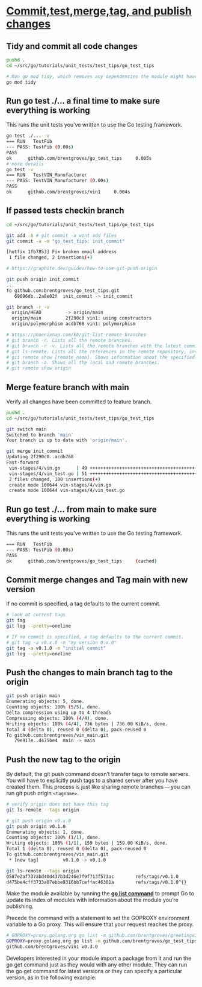 # **[Commit,test,merge,tag, and publish changes](https://git-scm.com/book/en/v2/Git-Branching-Basic-Branching-and-Merging)**

## Tidy and commit all code changes

```bash
pushd .
cd ~/src/go/tutorials/unit_tests/test_tips/go_test_tips

# Run go mod tidy, which removes any dependencies the module might have accumulated that are no longer necessary.
go mod tidy

```

## Run go test ./... a final time to make sure everything is working

This runs the unit tests you’ve written to use the Go testing framework.

```bash
go test ./... -v
=== RUN   TestFib
--- PASS: TestFib (0.00s)
PASS
ok      github.com/brentgroves/go_test_tips     0.005s
# more details
go test -v
=== RUN   TestVIN_Manufacturer
--- PASS: TestVIN_Manufacturer (0.00s)
PASS
ok      github.com/brentgroves/vin1     0.004s

```

## If passed tests checkin branch

```bash
cd ~/src/go/tutorials/unit_tests/test_tips/go_test_tips

git add -A # git commit -a wont add files
git commit -a -m "go_test_tips: init_commit"

[hotfix 1fb7853] Fix broken email address
 1 file changed, 2 insertions(+)

# https://graphite.dev/guides/how-to-use-git-push-origin

git push origin init_commit
...
To github.com:brentgroves/go_test_tips.git
   69096db..2a8e02f  init_commit -> init_commit

git branch -r -v   
  origin/HEAD         -> origin/main
  origin/main         2f290c0 vin1: using constructors
  origin/polymorphism acdb768 vin1: polymorphism

# https://phoenixnap.com/kb/git-list-remote-branches
# git branch -r. Lists all the remote branches.
# git branch -r -v. Lists all the remote branches with the latest commit hash and commit message.
# git ls-remote. Lists all the references in the remote repository, including the branches.
# git remote show [remote_name]. Shows information about the specified remote, including the remote branches.
# git branch -a. Shows all the local and remote branches.
# git remote show origin          
```

## Merge feature branch with main

Verify all changes have been committed to feature branch.

```bash
pushd .
cd ~/src/go/tutorials/unit_tests/test_tips/go_test_tips

git switch main
Switched to branch 'main'
Your branch is up to date with 'origin/main'.

git merge init_commit
Updating 2f290c0..acdb768
Fast-forward
 vin-stages/4/vin.go      | 49 +++++++++++++++++++++++++++++++++++++++++++++++++
 vin-stages/4/vin_test.go | 51 +++++++++++++++++++++++++++++++++++++++++++++++++++
 2 files changed, 100 insertions(+)
 create mode 100644 vin-stages/4/vin.go
 create mode 100644 vin-stages/4/vin_test.go
```

## Run go test ./... from main to make sure everything is working

This runs the unit tests you’ve written to use the Go testing framework.

```bash
=== RUN   TestFib
--- PASS: TestFib (0.00s)
PASS
ok      github.com/brentgroves/go_test_tips     (cached)
```

## Commit merge changes and Tag main with new version

If no commit is specified, a tag defaults to the current commit.

```bash
# look at current tags
git tag
git log --pretty=oneline

# If no commit is specified, a tag defaults to the current commit.
# git tag -a v0.x.0 -m "my version 0.x.0"
git tag -a v0.1.0 -m "initial commit"
git log --pretty=oneline

```

## Push the changes to main branch tag to the origin

```bash
git push origin main
Enumerating objects: 5, done.
Counting objects: 100% (5/5), done.
Delta compression using up to 4 threads
Compressing objects: 100% (4/4), done.
Writing objects: 100% (4/4), 736 bytes | 736.00 KiB/s, done.
Total 4 (delta 0), reused 0 (delta 0), pack-reused 0
To github.com:brentgroves/vin_main.git
   79e917e..d475be4  main -> main
```

## Push the new tag to the origin

By default, the git push command doesn’t transfer tags to remote servers. You will have to explicitly push tags to a shared server after you have created them. This process is just like sharing remote branches — you can run git push origin ```<tagname>```.

```bash
# verify origin does not have this tag
git ls-remote --tags origin

# git push origin v0.x.0
git push origin v0.1.0
Enumerating objects: 1, done.
Counting objects: 100% (1/1), done.
Writing objects: 100% (1/1), 159 bytes | 159.00 KiB/s, done.
Total 1 (delta 0), reused 0 (delta 0), pack-reused 0
To github.com:brentgroves/vin_main.git
 * [new tag]         v0.1.0 -> v0.1.0

git ls-remote --tags origin
0587e2af737abd40d437b3d246e7f9f713f573ac        refs/tags/v0.1.0
d475be4cff3733a07ebbe9316bb7ceffac46301a        refs/tags/v0.1.0^{}
```

Make the module available by running the **[go list command](https://go.dev/cmd/go/#hdr-List_packages_or_modules)** to prompt Go to update its index of modules with information about the module you’re publishing.

Precede the command with a statement to set the GOPROXY environment variable to a Go proxy. This will ensure that your request reaches the proxy.

```bash
# GOPROXY=proxy.golang.org go list -m github.com/brentgroves/greetings3@v0.x.0
GOPROXY=proxy.golang.org go list -m github.com/brentgroves/go_test_tips@v0.1.0
github.com/brentgroves/vin1 v0.3.0

```

Developers interested in your module import a package from it and run the go get command just as they would with any other module. They can run the go get command for latest versions or they can specify a particular version, as in the following example:
